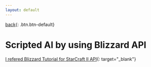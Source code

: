 ```yaml
---
layout: default
---
```

[back](../sc2ai){: .btn.btn-default}

# Scripted AI by using Blizzard API

[I refered Blizzard Tutorial for StarCraft II API](https://github.com/Blizzard/s2client-api/blob/master/docs/tutorial1.md){: target="_blank"}

